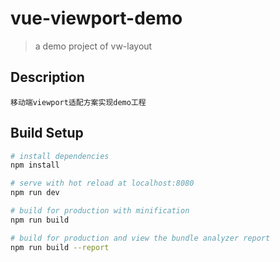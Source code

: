 # vue-viewport-demo

> a demo project of vw-layout

## Description

    移动端viewport适配方案实现demo工程

## Build Setup

``` bash
# install dependencies
npm install

# serve with hot reload at localhost:8080
npm run dev

# build for production with minification
npm run build

# build for production and view the bundle analyzer report
npm run build --report
```

